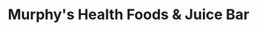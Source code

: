 ---
title: "Murphy's Health Foods & Juice Bar"
url: /libertyville/murphys-health-foods-and-juice-bar/
shop: health food
---